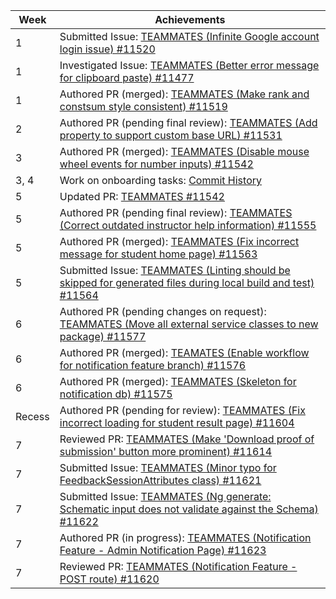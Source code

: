 | Week   | Achievements                                                                                                                                                         |
| ------ | -------------------------------------------------------------------------------------------------------------------------------------------------------------------- |
| 1      | Submitted Issue: [TEAMMATES (Infinite Google account login issue) #11520](https://github.com/TEAMMATES/teammates/issues/11520)                                       |
| 1      | Investigated Issue: [TEAMMATES (Better error message for clipboard paste) #11477](https://github.com/TEAMMATES/teammates/issues/11477)                               |
| 1      | Authored PR (merged): [TEAMMATES (Make rank and constsum style consistent) #11519](https://github.com/TEAMMATES/teammates/pull/11519)                                |
| 2      | Authored PR (pending final review): [TEAMMATES (Add property to support custom base URL) #11531](https://github.com/TEAMMATES/teammates/pull/11531)                  |
| 3      | Authored PR (merged): [TEAMMATES (Disable mouse wheel events for number inputs) #11542](https://github.com/TEAMMATES/teammates/pull/11542)                           |
| 3, 4   | Work on onboarding tasks: [Commit History](https://github.com/TEAMMATES-2122S2-Team2/teammates/commits/onboarding-task?author=fsgmhoward)                            |
| 5      | Updated PR: [TEAMMATES #11542](https://github.com/TEAMMATES/teammates/pull/11542)                                                                                    |
| 5      | Authored PR (pending final review): [TEAMMATES (Correct outdated instructor help information) #11555](https://github.com/TEAMMATES/teammates/pull/11555)             |
| 5      | Authored PR (merged): [TEAMMATES (Fix incorrect message for student home page) #11563](https://github.com/TEAMMATES/teammates/pull/11563)                            |
| 5      | Submitted Issue: [TEAMMATES (Linting should be skipped for generated files during local build and test) #11564](https://github.com/TEAMMATES/teammates/issues/11564) |
| 6      | Authored PR (pending changes on request): [TEAMMATES (Move all external service classes to new package) #11577](https://github.com/TEAMMATES/teammates/pull/11577)   |
| 6      | Authored PR (merged): [TEAMATES (Enable workflow for notification feature branch) #11576](https://github.com/TEAMMATES/teammates/pull/11576)                         |
| 6      | Authored PR (merged): [TEAMMATES (Skeleton for notification db) #11575](https://github.com/TEAMMATES/teammates/pull/11575)                                           |
| Recess | Authored PR (pending for review): [TEAMMATES (Fix incorrect loading for student result page) #11604](https://github.com/TEAMMATES/teammates/pull/11604)              |
| 7      | Reviewed PR: [TEAMMATES (Make 'Download proof of submission' button more prominent) #11614](https://github.com/TEAMMATES/teammates/pull/11614)                       |
| 7      | Submitted Issue: [TEAMMATES (Minor typo for FeedbackSessionAttributes class) #11621](https://github.com/TEAMMATES/teammates/issues/11621)                            |
| 7      | Submitted Issue: [TEAMMATES (Ng generate: Schematic input does not validate against the Schema) #11622](https://github.com/TEAMMATES/teammates/issues/11622)         |
| 7      | Authored PR (in progress): [TEAMMATES (Notification Feature - Admin Notification Page) #11623](https://github.com/TEAMMATES/teammates/pull/11623)                    |
| 7      | Reviewed PR: [TEAMMATES (Notification Feature - POST route) #11620](https://github.com/TEAMMATES/teammates/pull/11620)                                               |